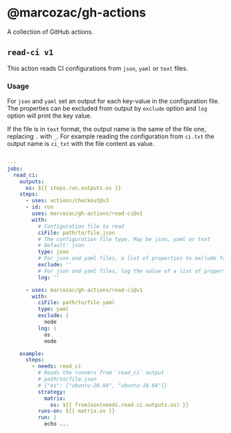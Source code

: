 # @marcozac/gh-actions

A collection of GitHub actions.

## `read-ci v1`

This action reads CI configurations from `json`, `yaml` or `text` files.

### Usage

For `json` and `yaml` set an output for each key-value in the configuration file. The properties can be excluded from output by `exclude` option and `log` option will print the key value.

If the file is in `text` format, the output name is the same of the file one, replacing `.` with `_`. For example reading the configuration from `ci.txt` the output name is `ci_txt` with the file content as value.

```yaml

---
jobs:
  read_ci:
    outputs:
      os: ${{ steps.run.outputs.os }}
    steps:
      - uses: actions/checkout@v3
      - id: run
        uses: marcozac/gh-actions/read-ci@v1
        with:
          # Configuration file to read
          ciFile: path/to/file.json
          # The configuration file type. May be json, yaml or text
          # Default: json
          type: json
          # For json and yaml files, a list of properties to exclude from output
          exclude: ''
          # For json and yaml files, log the value of a list of properties
          log: ''

      - uses: marcozac/gh-actions/read-ci@v1
        with:
          ciFile: path/to/file.yaml
          type: yaml
          exclude: |
            node
          log: |
            os
            node

    example:
      steps:
        - needs: read_ci
          # Reads the runners from `read_ci` output
          # path/to/file.json
          # {"os": ["ubuntu-20.04", "ubuntu-18.04"]}
          strategy:
            matrix:
              os: ${{ fromJson(needs.read-ci.outputs.os) }}
          runs-on: ${{ matrix.os }}
          run: |
            echo ...
```
